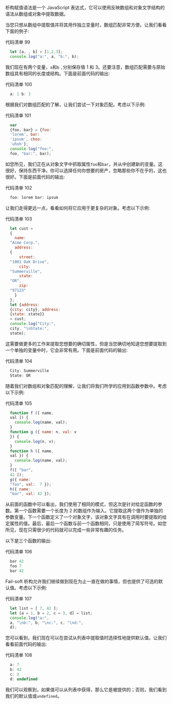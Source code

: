 析构赋值语法是一个 JavaScript 表达式，它可以使用反映数组和对象文字结构的语法从数组或对象中提取数据。

当您只想从数组中提取值并将其用作独立变量时，数组匹配非常方便。让我们看看下面的例子:

代码清单 99

```js
  let [a, , b] = [1,2,3];
  console.log("a:", a, "b:", b);

```

我们现在有两个变量，`a`和`b` `,`分别保存值 1 和 3。还要注意，数组匹配需要与原始数组具有相同的长度或结构。下面是前面代码的输出:

代码清单 100

```js
  a: 1 b: 3 

```

根据我们对数组匹配的了解，让我们尝试一下对象匹配。考虑以下示例:

代码清单 101

```js
  var
  {foo, bar} = {foo:
  'lorem', bar:
  'ipsum', choo:
  'uhoh'}; 
  console.log("foo:",
  foo, "bar:", bar);

```

如您所见，我们正在从对象文字中抓取属性`foo`和`bar`，并从中创建新的变量。这很好，保持东西干净。你可以选择任何你想要的房产，忽略那些你不在乎的，这也很好。下面是前面代码的输出:

代码清单 102

```js
  foo: lorem bar: ipsum

```

让我们走得更远一点，看看如何将它应用于更复杂的对象。考虑以下示例:

代码清单 103

```js
  let cust =
  {
    name:
  "Acme Corp.",
    address:
  {
      street:
  "1001 Oak Drive",
      city:
  "Summerville",
      state:
  "OR",
      zip:
  "97123"
    }
  };
  let {address:
  {city: city}, address:
  {state: state}}
  = cust;
  console.log("City:",
  city, "\nState:",
  state); 

```

这需要做更多的工作来提取您想要的确切属性，但是当您确切地知道您想要提取到一个单独的变量中时，它会非常有用。下面是前面代码的输出:

代码清单 104

```js
  City: Summerville
  State: OR

```

随着我们对数组和对象匹配的理解，让我们将我们所学的应用到函数参数中。考虑以下示例:

代码清单 105

```js
  function f ([ name,
  val ]) {
    console.log(name, val);
  }
  function g ({ name: n, val: v
  }) {
    console.log(n, v);
  }
  function h ({ name,
  val }) {
    console.log(name, val);
  }
  f([ "bar",
  42 ]);
  g({ name:
  "foo", val:  7 });
  h({ name:
  "bar", val: 42 });

```

从前面的函数中可以看出，我们使用了相同的模式，但这次是针对给定函数的参数。第一个函数需要一个长度为 2 的数组作为输入。它提取这两个值作为单独的参数变量。下一个函数定义了一个对象文字，该对象文字具有在调用时要提取的给定属性的值。最后，最后一个函数与前一个函数相同，只是使用了简写符号。如您所见，现在只需很少的代码就可以完成一些非常有趣的任务。

以下是三个函数的输出:

代码清单 106

```js
  bar 42
  foo 7
  bar 42

```

Fail-soft 析构允许我们继续做到现在为止一直在做的事情，但也提供了可选的默认值。考虑以下示例:

代码清单 107

```js
  let list = [ 7, 42 ];
  let [a = 1, b = 2, c = 3, d] = list;
  console.log("a:",
  a, "\nb:", b, "\nc:", c, "\nd:",
  d); 

```

您可以看到，我们现在可以在尝试从列表中提取值时选择性地提供默认值。让我们看看前面代码的输出:

代码清单 108

```js
  a: 7 
  b: 42 
  c: 3 
  d: undefined

```

我们可以观察到，如果值可以从列表中获得，那么它是被提供的；否则，我们看到我们的默认值或`undefined`。